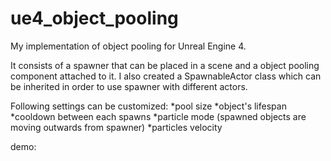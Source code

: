 # ue4_object_pooling
My implementation of object pooling for Unreal Engine 4.

It consists of a spawner that can be placed in a scene and a object pooling component attached to it. I also created a SpawnableActor class which can be inherited in order to use spawner with different actors. 

Following settings can be customized:
 *pool size
 *object's lifespan
 *cooldown between each spawns
 *particle mode (spawned objects are moving outwards from spawner)
 *particles velocity

demo:
